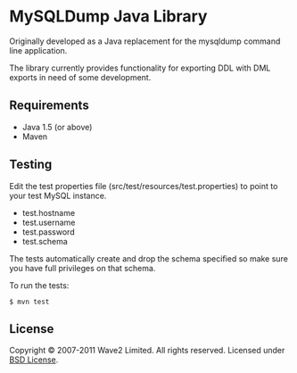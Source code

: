 MySQLDump Java Library
======================

Originally developed as a Java replacement for the mysqldump command line application.

The library currently provides functionality for exporting DDL with DML exports in need
of some development.

Requirements
------------

* Java 1.5 (or above)
* Maven

Testing
-------

Edit the test properties file (src/test/resources/test.properties)
to point to your test MySQL instance.

* test.hostname
* test.username
* test.password
* test.schema

The tests automatically create and drop the schema specified so make sure you have
full privileges on that schema.

To run the tests:

    $ mvn test

License
-------

Copyright &copy; 2007-2011 Wave2 Limited. All rights reserved. Licensed under [BSD License].

[BSD License]: https://github.com/wave2/mysqldump/raw/master/LICENSE
